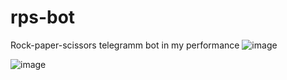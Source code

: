 # rps-bot
Rock-paper-scissors telegramm bot in my performance
![image](https://github.com/lilplipmax/rps-bot/assets/149680455/025881f7-6dee-4eb1-881f-6b5a5e7bf408)

![image](https://github.com/lilplipmax/rps-bot/assets/149680455/4d7eb986-d884-4313-b78e-146057176b7a)

